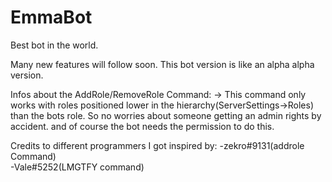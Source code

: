 # EmmaBot
Best bot in the world.

Many new features will follow soon. This bot version is like an alpha alpha version.


Infos about the AddRole/RemoveRole Command:
-> This command only works with roles positioned lower in the hierarchy(ServerSettings->Roles) than the bots role. So no worries about someone getting an admin rights by accident. and of course the bot needs the permission to do this.


Credits to different programmers I got inspired by:
-zekro#9131(addrole Command)\
-Vale#5252(LMGTFY command)
